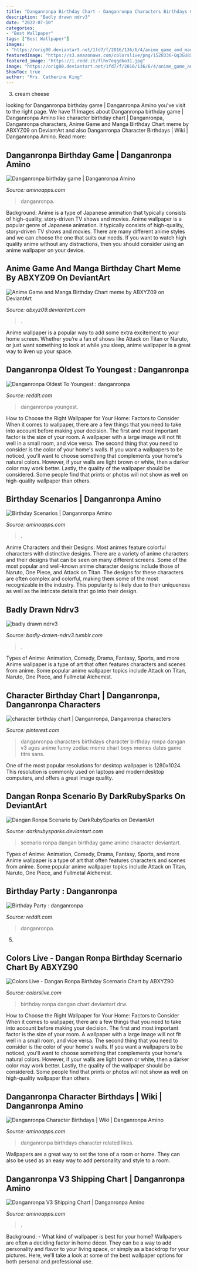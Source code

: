 ```yaml
---
title: "Danganronpa Birthday Chart - Danganronpa Characters Birthdays Character Birthday Ronpa Dangan V3 Ages Anime Funny Zodiac Meme Chart Boys Memes Dates Game Titre Sans"
description: "Badly drawn ndrv3"
date: "2022-07-10"
categories:
- "Best Wallpaper"
tags: ["Best Wallpaper"]
images:
- "https://orig00.deviantart.net/1fd7/f/2016/136/6/4/anime_game_and_manga_birthday_chart_meme_by_abxyz09-da2p6lg.png"
featuredImage: "https://s3.amazonaws.com/colorslive/png/1528336-Qq3GU8XIc-0BO_Tj.png"
featured_image: "https://i.redd.it/flhv7eqgdko31.jpg"
image: "https://orig00.deviantart.net/1fd7/f/2016/136/6/4/anime_game_and_manga_birthday_chart_meme_by_abxyz09-da2p6lg.png"
ShowToc: true
author: "Mrs. Catherine King"
---
```



3. cream cheese 

	

		
looking for Danganronpa birthday game | Danganronpa Amino you've visit to the right page. We have 11 Images about Danganronpa birthday game | Danganronpa Amino like character birthday chart | Danganronpa, Danganronpa characters, Anime Game and Manga Birthday Chart meme by ABXYZ09 on DeviantArt and also Danganronpa Character Birthdays | Wiki | Danganronpa Amino. Read more:
		
    
## Danganronpa Birthday Game | Danganronpa Amino

<img loading=lazy src="http://pm1.narvii.com/6281/f8d61e7f1b7c03cfb2aae66d36c69e7c4c850f80_hq.jpg" onerror="this.onerror=null;this.src='https://tse4.mm.bing.net/th?id=OIP.Durg6cvEatwOV4d4gqsRYwHaHa&amp;pid=15.1';" alt="Danganronpa birthday game | Danganronpa Amino">

_Source: aminoapps.com_

>danganronpa. 

	

Background: Anime is a type of Japanese animation that typically consists of high-quality, story-driven TV shows and movies.
Anime wallpaper is a popular genre of Japanese animation. It typically consists of high-quality, story-driven TV shows and movies. There are many different anime styles and we can choose the one that suits our needs. If you want to watch high quality anime without any distractions, then you should consider using an anime wallpaper on your device.

    
## Anime Game And Manga Birthday Chart Meme By ABXYZ09 On DeviantArt

<img loading=lazy src="https://orig00.deviantart.net/1fd7/f/2016/136/6/4/anime_game_and_manga_birthday_chart_meme_by_abxyz09-da2p6lg.png" onerror="this.onerror=null;this.src='https://tse4.mm.bing.net/th?id=OIP.nwFBJ4rhySrtfdw1IsVHRAHaEc&amp;pid=15.1';" alt="Anime Game and Manga Birthday Chart meme by ABXYZ09 on DeviantArt">

_Source: abxyz09.deviantart.com_

>. 

	

Anime wallpaper is a popular way to add some extra excitement to your home screen. Whether you’re a fan of shows like Attack on Titan or Naruto, or just want something to look at while you sleep, anime wallpaper is a great way to liven up your space.

    
## Danganronpa Oldest To Youngest : Danganronpa

<img loading=lazy src="https://preview.redd.it/psdfhom8x4f41.png?blur=40&amp;format=pjpg&amp;auto=webp&amp;s=fce0accf6b2938badc942d87d44597bd04511731" onerror="this.onerror=null;this.src='https://tse2.mm.bing.net/th?id=OIP.WrCd_M8MHHFqkDtbtq4XwgHaFK&amp;pid=15.1';" alt="Danganronpa Oldest To Youngest : danganronpa">

_Source: reddit.com_

>danganronpa youngest. 

	

How to Choose the Right Wallpaper for Your Home: Factors to Consider
When it comes to wallpaper, there are a few things that you need to take into account before making your decision. The first and most important factor is the size of your room. A wallpaper with a large image will not fit well in a small room, and vice versa. 
The second thing that you need to consider is the color of your home's walls. If you want a wallpapers to be noticed, you'll want to choose something that complements your home's natural colors. However, if your walls are light brown or white, then a darker color may work better. 
Lastly, the quality of the wallpaper should be considered. Some people find that prints or photos will not show as well on high-quality wallpaper than others.

    
## Birthday Scenarios | Danganronpa Amino

<img loading=lazy src="http://pm1.narvii.com/6434/befea994f9e88a829c6482dc564a7fd087177601_hq.jpg" onerror="this.onerror=null;this.src='https://tse1.mm.bing.net/th?id=OIP.sEU9k0hX8wsxajRNhQblGAHaEK&amp;pid=15.1';" alt="Birthday Scenarios | Danganronpa Amino">

_Source: aminoapps.com_

>. 

	

Anime Characters and their Designs: Most animes feature colorful characters with distinctive designs.
There are a variety of anime characters and their designs that can be seen on many different screens. Some of the most popular and well-known anime character designs include those of Naruto, One Piece, and Attack on Titan. The designs for these characters are often complex and colorful, making them some of the most recognizable in the industry. This popularity is likely due to their uniqueness as well as the intricate details that go into their design.

    
## Badly Drawn Ndrv3

<img loading=lazy src="https://66.media.tumblr.com/ae4c3c33a00a6baa1022d390eedcac7e/tumblr_ottucpde0R1vkwghfo3_500.png" onerror="this.onerror=null;this.src='https://tse3.mm.bing.net/th?id=OIP.qQSEpHpSFX_p4hX_MZTaWAHaEK&amp;pid=15.1';" alt="badly drawn ndrv3">

_Source: badly-drawn-ndrv3.tumblr.com_

>. 

	

Types of Anime: Animation, Comedy, Drama, Fantasy, Sports, and more
Anime wallpaper is a type of art that often features characters and scenes from anime. Some popular anime wallpaper topics include Attack on Titan, Naruto, One Piece, and Fullmetal Alchemist.

    
## Character Birthday Chart | Danganronpa, Danganronpa Characters

<img loading=lazy src="https://i.pinimg.com/736x/f1/da/c1/f1dac152db21e10d37ab9326bf363fa8.jpg" onerror="this.onerror=null;this.src='https://tse4.mm.bing.net/th?id=OIP.JKZxWyulzNWSMYGWA9oQygHaJP&amp;pid=15.1';" alt="character birthday chart | Danganronpa, Danganronpa characters">

_Source: pinterest.com_

>danganronpa characters birthdays character birthday ronpa dangan v3 ages anime funny zodiac meme chart boys memes dates game titre sans. 

	

One of the most popular resolutions for desktop wallpaper is 1280x1024. This resolution is commonly used on laptops and moderndesktop computers, and offers a great image quality.

    
## Dangan Ronpa Scenario By DarkRubySparks On DeviantArt

<img loading=lazy src="https://pre00.deviantart.net/3532/th/pre/i/2015/108/e/4/dangan_ronpa_scenario_by_darkrubysparks-d7ado98.jpg" onerror="this.onerror=null;this.src='https://tse3.mm.bing.net/th?id=OIP.sBh4e89YDuj8uzaYyQDBRgHaF7&amp;pid=15.1';" alt="Dangan Ronpa Scenario by DarkRubySparks on DeviantArt">

_Source: darkrubysparks.deviantart.com_

>scenario ronpa dangan birthday game anime character deviantart. 

	

Types of Anime: Animation, Comedy, Drama, Fantasy, Sports, and more
Anime wallpaper is a type of art that often features characters and scenes from anime. Some popular anime wallpaper topics include Attack on Titan, Naruto, One Piece, and Fullmetal Alchemist.

    
## Birthday Party : Danganronpa

<img loading=lazy src="https://i.redd.it/flhv7eqgdko31.jpg" onerror="this.onerror=null;this.src='https://tse3.mm.bing.net/th?id=OIP.O3n59d2SW6b8WNLxzOod7QHaKV&amp;pid=15.1';" alt="Birthday Party : danganronpa">

_Source: reddit.com_

>danganronpa. 

	

5.

    
## Colors Live - Dangan Ronpa Birthday Scernario Chart By ABXYZ90

<img loading=lazy src="https://s3.amazonaws.com/colorslive/png/1528336-Qq3GU8XIc-0BO_Tj.png" onerror="this.onerror=null;this.src='https://tse4.mm.bing.net/th?id=OIP.SbUp9lOhyIEEl-Hk5IEIbQHaEc&amp;pid=15.1';" alt="Colors Live - Dangan Ronpa Birthday Scernario Chart by ABXYZ90">

_Source: colorslive.com_

>birthday ronpa dangan chart deviantart drw. 

	

How to Choose the Right Wallpaper for Your Home: Factors to Consider
When it comes to wallpaper, there are a few things that you need to take into account before making your decision. The first and most important factor is the size of your room. A wallpaper with a large image will not fit well in a small room, and vice versa. 
The second thing that you need to consider is the color of your home's walls. If you want a wallpapers to be noticed, you'll want to choose something that complements your home's natural colors. However, if your walls are light brown or white, then a darker color may work better. 
Lastly, the quality of the wallpaper should be considered. Some people find that prints or photos will not show as well on high-quality wallpaper than others.

    
## Danganronpa Character Birthdays | Wiki | Danganronpa Amino

<img loading=lazy src="http://pm1.narvii.com/6460/8fec387ddb8297e65a733d36026e7d93b448332a_hq.jpg" onerror="this.onerror=null;this.src='https://tse2.mm.bing.net/th?id=OIP.ukQXLf49ZJzCd-w1nFRoIgHaDt&amp;pid=15.1';" alt="Danganronpa Character Birthdays | Wiki | Danganronpa Amino">

_Source: aminoapps.com_

>danganronpa birthdays character related likes. 

	

Wallpapers are a great way to set the tone of a room or home. They can also be used as an easy way to add personality and style to a room.

    
## Danganronpa V3 Shipping Chart | Danganronpa Amino

<img loading=lazy src="http://pm1.narvii.com/6384/9b9735ed458d5ec29c0e079a4e66dbefa2d9feb6_hq.jpg" onerror="this.onerror=null;this.src='https://tse2.mm.bing.net/th?id=OIP.nyDSoVVHUIMz_x76O_YfagHaFg&amp;pid=15.1';" alt="Danganronpa V3 Shipping Chart | Danganronpa Amino">

_Source: aminoapps.com_

>. 

	

Background: - What kind of wallpaper is best for your home?
Wallpapers are often a deciding factor in home décor. They can be a way to add personality and flavor to your living space, or simply as a backdrop for your pictures. Here, we'll take a look at some of the best wallpaper options for both personal and professional use.

